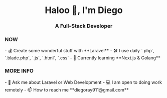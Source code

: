 <h1 align="center">Haloo 👋, I'm Diego</h1>
<h3 align="center">A Full-Stack Developer</h3>

<h3 align="left">NOW</h3>
- 💰 Create some wonderful stuff with **Laravel**
- 🛠️ I use daily `.php`, `.blade.php`, `.js`, `.html`, `.css`
- 🌱 Currently learning **Next.js & Golang**

<h3 align="left">MORE INFO</h3>
- 💬 Ask me about Laravel or Web Development 
- 💻 I am open to doing work remotely
- 📫 How to reach me **diegoray911@gmail.com**
